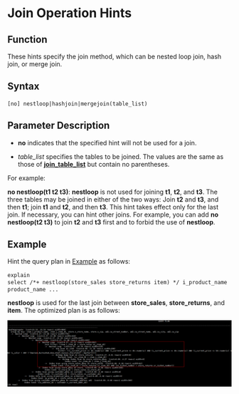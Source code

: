 # Join Operation Hints<a name="EN-US_TOPIC_0245374569"></a>

## Function<a name="en-us_topic_0237121534_section290819468377"></a>

These hints specify the join method, which can be nested loop join, hash join, or merge join.

## Syntax<a name="en-us_topic_0237121534_section3654114133815"></a>

```
[no] nestloop|hashjoin|mergejoin(table_list)
```

## Parameter Description<a name="en-us_topic_0237121534_section35948678143011"></a>

-   **no**  indicates that the specified hint will not be used for a join.

-   _table\_list_  specifies the tables to be joined. The values are the same as those of  **[join\_table\_list](join-order-hints.md#en-us_topic_0237121533_section1280444714345)**  but contain no parentheses.

For example:

**no nestloop\(t1 t2 t3\)**:  **nestloop**  is not used for joining  **t1**,  **t2**, and  **t3**. The three tables may be joined in either of the two ways: Join  **t2**  and  **t3**, and then  **t1**; join  **t1**  and  **t2**, and then  **t3**. This hint takes effect only for the last join. If necessary, you can hint other joins. For example, you can add  **no nestloop\(t2 t3\)**  to join  **t2**  and  **t3**  first and to forbid the use of  **nestloop**.

## Example<a name="en-us_topic_0237121534_section1127715590585"></a>

Hint the query plan in  [Example](plan-hint-optimization.md#en-us_topic_0237121532_section671421102912)  as follows:

```
explain
select /*+ nestloop(store_sales store_returns item) */ i_product_name product_name ...
```

**nestloop**  is used for the last join between  **store\_sales**,  **store\_returns**, and  **item**. The optimized plan is as follows:

![](figures/en-us_image_0253032870.png)

